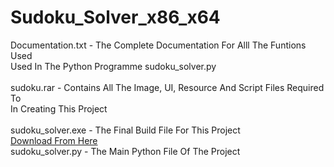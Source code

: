 # Sudoku_Solver_x86_x64
Documentation.txt - The Complete Documentation For Alll The Funtions Used<br>
                    Used In The Python Programme sudoku_solver.py<br><br>
sudoku.rar - Contains All The Image, UI, Resource And Script Files Required To<br>
             In Creating This Project<br><br>
sudoku_solver.exe - The Final Build File For This Project<br><a href="https://bit.ly/3gB8vh9" target="_blank">Download From Here</a><br>
sudoku_solver.py - The Main Python File Of The Project<br>
